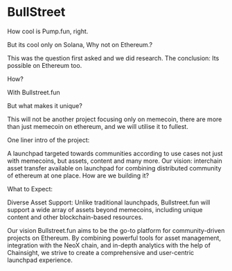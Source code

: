# BullStreet
 How cool is Pump.fun, right.

But its cool only on Solana, Why not on Ethereum.?

This was the question first asked and we did research. The conclusion: Its possible on Ethereum too.

How?

With Bullstreet.fun

But what makes it unique?

This will not be another project focusing only on memecoin, there are more than just memecoin on ethereum, and we will utilise it to fullest.

One liner intro of the project:

A launchpad targeted towards communities according to use cases not just with memecoins, but assets, content and many more. Our vision: interchain asset transfer available on launchpad for combining distributed community of ethereum at one place. How are we building it?

What to Expect:

Diverse Asset Support:
Unlike traditional launchpads, Bullstreet.fun will support a wide array of assets beyond memecoins, including unique content and other blockchain-based resources.

Our vision
Bullstreet.fun aims to be the go-to platform for community-driven projects on Ethereum. By combining powerful tools for asset management, integration with the NeoX chain, and in-depth analytics with the help of Chainsight, we strive to create a comprehensive and user-centric launchpad experience.
